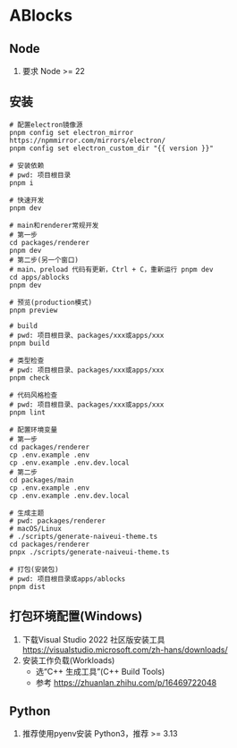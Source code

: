 # ABlocks

## Node

1. 要求 Node >= 22

## 安装

```shell
# 配置electron镜像源
pnpm config set electron_mirror https://npmmirror.com/mirrors/electron/
pnpm config set electron_custom_dir "{{ version }}"

# 安装依赖
# pwd: 项目根目录
pnpm i

# 快速开发
pnpm dev

# main和renderer常规开发
# 第一步
cd packages/renderer
pnpm dev
# 第二步(另一个窗口)
# main、preload 代码有更新，Ctrl + C，重新运行 pnpm dev
cd apps/ablocks
pnpm dev

# 预览(production模式)
pnpm preview

# build
# pwd: 项目根目录、packages/xxx或apps/xxx
pnpm build

# 类型检查
# pwd: 项目根目录、packages/xxx或apps/xxx
pnpm check

# 代码风格检查
# pwd: 项目根目录、packages/xxx或apps/xxx
pnpm lint

# 配置环境变量
# 第一步
cd packages/renderer
cp .env.example .env
cp .env.example .env.dev.local
# 第二步
cd packages/main
cp .env.example .env
cp .env.example .env.dev.local

# 生成主题
# pwd: packages/renderer
# macOS/Linux
# ./scripts/generate-naiveui-theme.ts
cd packages/renderer
pnpx ./scripts/generate-naiveui-theme.ts

# 打包(安装包)
# pwd: 项目根目录或apps/ablocks
pnpm dist
```

## 打包环境配置(Windows)

1. 下载Visual Studio 2022 社区版安装工具 https://visualstudio.microsoft.com/zh-hans/downloads/
2. 安装工作负载(Workloads)
   - 选“C++ 生成工具”(C++ Build Tools)
   - 参考 https://zhuanlan.zhihu.com/p/16469722048

## Python

1. 推荐使用pyenv安装 Python3，推荐 >= 3.13
